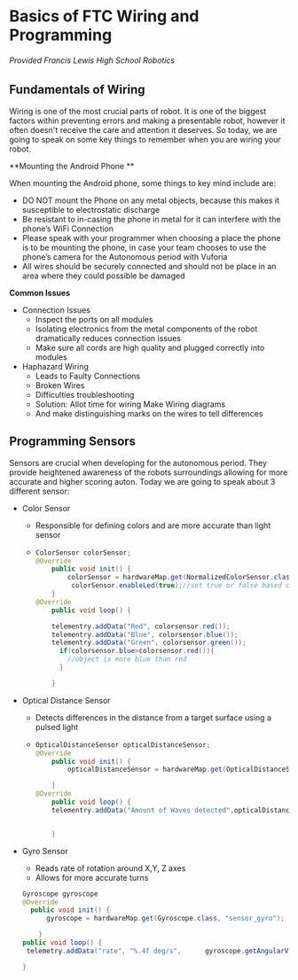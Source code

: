 # Basics of FTC Wiring and Programming

###### Provided Francis Lewis High School Robotics



## Fundamentals of Wiring

Wiring is one of the most crucial parts of robot. It is one of the biggest factors within preventing errors and making a presentable robot, however it often doesn't receive the care and attention it deserves. So today, we are going to speak on some key things to remember when you are wiring your robot. 	

**Mounting the Android Phone	**

When mounting the Android phone, some things to key mind include are:

- DO NOT mount the Phone on any metal objects, because this makes it susceptible to electrostatic discharge
- Be resistant to in-casing the phone in metal for it can interfere with the phone’s WiFi Connection
- Please speak with your programmer when choosing a place the phone is to be mounting the phone, in case your team chooses to use the phone’s camera for the Autonomous period with Vuforia
- All wires should be securely connected and should not be place in an area where they could possible be damaged

**Common Issues**

- Connection Issues
  - Inspect the ports on all modules
  - Isolating electronics from the metal components of the robot dramatically reduces connection issues
  - Make sure all cords are high quality and plugged correctly into modules
- Haphazard Wiring
  - Leads to Faulty Connections
  - Broken Wires
  - Difficulties troubleshooting
  - Solution: Allot time for wiring Make Wiring diagrams
  - And make distinguishing marks on the wires to tell differences

## Programming Sensors

Sensors are crucial when developing for the autonomous period. They provide heightened awareness of the robots surroundings allowing for more accurate and higher scoring auton. Today we are going to speak about 3 different sensor:

- Color Sensor

  - Responsible for defining colors and are more accurate than light sensor

  - ```java
    ColorSensor colorSensor;
    @Override
    	public void init() {
    		colorSensor = hardwareMap.get(NormalizedColorSensor.class, "sensor_color");
             colorSensor.enableLed(true);//set true or false based on how much light the color sensor is receiveing
    	}
    @Override
        public void loop() {

        telementry.addData("Red", colorsensor.red());
        telementry.addData("Blue", colorsensor.blue());
        telementry.addData("Green", colorsensor.green());
          if(colorsensor.blue>colorsensor.red()){
            //object is more blue than red
          }

        }
    ```

- Optical Distance Sensor

  - Detects differences in the distance from a target surface using a pulsed light

  - ```java
    OpticalDistanceSensor opticalDistanceSensor;
    @Override
    	public void init() {
    		opticalDistanceSensor = hardwareMap.get(OpticalDistanceSensor.class, "sensor_ods");

        }
    @Override
        public void loop() {
        telementry.addData("Amount of Waves detected",opticalDistanceSensor.getLightDetected());


        }

    ```

- Gyro Sensor

  - Reads rate of rotation around X,Y, Z axes
  - Allows for more accurate turns

  ```java
  Gyroscope gyroscope
  @Override
  	public void init() {
  		gyroscope = hardwareMap.get(Gyroscope.class, "sensor_gyro");

      }
  public void loop() {
   telemetry.addData("rate", "%.4f deg/s",      gyroscope.getAngularVelocity(AngleUnit.DEGREES).zRotationRate);

  }

  ```

  ​



   
